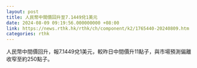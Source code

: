 ```yaml
---
layout: post
title: 人民幣中間價回升至7.1449兌1美元
date: 2024-08-09 09:19:56.000000000 +08:00
link: https://news.rthk.hk/rthk/ch/component/k2/1765440-20240809.htm
categories: rthk
---
```


人民幣中間價回升，報7.1449兌1美元，較昨日中間價升11點子，與市場預測偏離收窄至約250點子。
